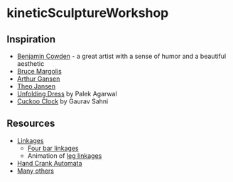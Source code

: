 # kineticSculptureWorkshop

## Inspiration
- [Benjamin Cowden](https://www.youtube.com/watch?v=OvdsoDBLJcw) - a great artist with a sense of humor and a beautiful aesthetic
- [Bruce Margolis](https://www.reubenmargolin.com/caterpillars/caterpillar-with-chariot/)
- [Arthur Gansen](https://www.arthurganson.com/wishbone)
- [Theo Jansen](https://www.strandbeest.com/strandbeest/2009-umerus)
- [Unfolding Dress](https://photos.google.com/share/AF1QipN-gTwiQvxdcvgxOUQsNVRJTqua3S0HssyNTtev3V28YFzZdNDgbNLhLTyT_ekZ7A?key=VXp0WkhJQ0g1Q2gxeU0xSW5BbzZNenhER1hHTkpn) by Palek Agarwal
- [Cuckoo Clock]() by Gaurav Sahni

## Resources
- [Linkages](https://en.wikipedia.org/wiki/Straight_line_mechanism)
  - [Four bar linkages](https://dynref.engr.illinois.edu/aml.html)
  - Animation of [leg linkages](https://commons.wikimedia.org/wiki/Category:Animations_of_leg_mechanisms)
- [Hand Crank Automata](https://github.com/michaelshiloh/resourcesForClasses/blob/master/doc/howToDesignAndMakeAutomata_RobertAdams.pdf) 
- [Many others](https://github.com/michaelshiloh/resourcesForClasses#mechatronic-resources)
